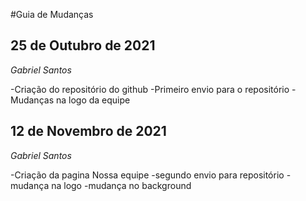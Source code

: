 #Guia de Mudanças

## 25 de Outubro de 2021

_Gabriel Santos_

-Criação do repositório do github
-Primeiro envio para o repositório
-Mudanças na logo da equipe

## 12 de Novembro de 2021

_Gabriel Santos_

-Criação da pagina Nossa equipe
-segundo envio para repositório 
-mudança na logo
-mudança no background
